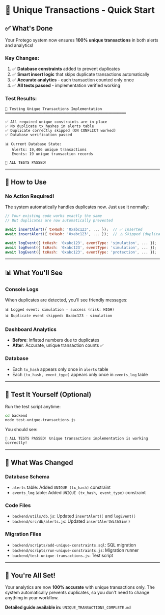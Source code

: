 # 🎯 Unique Transactions - Quick Start

## ✅ What's Done

Your Protego system now ensures **100% unique transactions** in both alerts and analytics!

### Key Changes:
1. ✅ **Database constraints** added to prevent duplicates
2. ✅ **Smart insert logic** that skips duplicate transactions automatically
3. ✅ **Accurate analytics** - each transaction counted only once
4. ✅ **All tests passed** - implementation verified working

### Test Results:
```
🧪 Testing Unique Transactions Implementation
═══════════════════════════════════════════════════════

✅ All required unique constraints are in place
✅ No duplicate tx_hashes in alerts table
✅ Duplicate correctly skipped (ON CONFLICT worked)
✅ Database verification passed

📊 Current Database State:
   Alerts: 19,406 unique transactions
   Events: 19 unique transaction records

🎉 ALL TESTS PASSED!
```

---

## 🚀 How to Use

### No Action Required!
The system automatically handles duplicates now. Just use it normally:

```javascript
// Your existing code works exactly the same
// But duplicates are now automatically prevented

await insertAlert({ txHash: '0xabc123', ... });  // ✅ Inserted
await insertAlert({ txHash: '0xabc123', ... });  // ⚠️ Skipped (duplicate)

await logEvent({ txHash: '0xabc123', eventType: 'simulation', ... });  // ✅ Logged
await logEvent({ txHash: '0xabc123', eventType: 'simulation', ... });  // ⚠️ Skipped
await logEvent({ txHash: '0xabc123', eventType: 'protection', ... });  // ✅ Logged (different type)
```

---

## 📊 What You'll See

### Console Logs
When duplicates are detected, you'll see friendly messages:
```
📊 Logged event: simulation - success (risk: HIGH)
📊 Duplicate event skipped: 0xabc123 - simulation
```

### Dashboard Analytics
- **Before**: Inflated numbers due to duplicates
- **After**: Accurate, unique transaction counts ✅

### Database
- Each `tx_hash` appears only once in `alerts` table
- Each `(tx_hash, event_type)` appears only once in `events_log` table

---

## 🧪 Test It Yourself (Optional)

Run the test script anytime:
```bash
cd backend
node test-unique-transactions.js
```

You should see:
```
🎉 ALL TESTS PASSED! Unique transactions implementation is working correctly!
```

---

## 📂 What Was Changed

### Database Schema
- `alerts` table: Added `UNIQUE (tx_hash)` constraint
- `events_log` table: Added `UNIQUE (tx_hash, event_type)` constraint

### Code Files
- `backend/utils/db.js`: Updated `insertAlert()` and `logEvent()`
- `backend/src/db/alerts.js`: Updated `insertAlertWithSim()`

### Migration Files
- `backend/scripts/add-unique-constraints.sql`: SQL migration
- `backend/scripts/run-unique-constraints.js`: Migration runner
- `backend/test-unique-transactions.js`: Test script

---

## 🎉 You're All Set!

Your analytics are now **100% accurate** with unique transactions only. The system automatically prevents duplicates, so you don't need to change anything in your workflow.

**Detailed guide available in:** `UNIQUE_TRANSACTIONS_COMPLETE.md`
